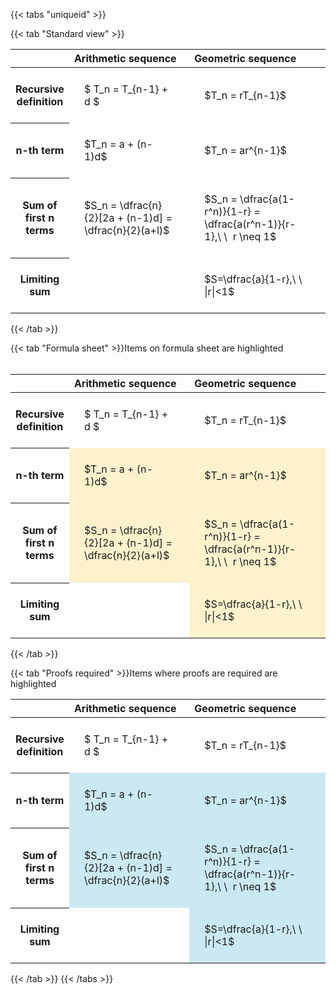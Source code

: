 ---
---

{{< tabs "uniqueid" >}}

{{< tab "Standard view" >}}
<style type="text/css">
#T_b3588 th.col_heading {
  text-align: left;
  font-size: 1em;
}
#T_b3588 td {
  text-align: left;
  font-size: 1em;
  padding: 1.5em;
}
#T_b3588_row0_col0, #T_b3588_row0_col1, #T_b3588_row1_col0, #T_b3588_row1_col1, #T_b3588_row2_col0, #T_b3588_row2_col1, #T_b3588_row3_col0, #T_b3588_row3_col1 {
  width: 400px;
  white-space: pre-wrap;
}
</style>
<table id="T_b3588">
  <thead>
    <tr>
      <th class="blank level0" >&nbsp;</th>
      <th id="T_b3588_level0_col0" class="col_heading level0 col0" >Arithmetic sequence</th>
      <th id="T_b3588_level0_col1" class="col_heading level0 col1" >Geometric sequence</th>
    </tr>
  </thead>
  <tbody>
    <tr>
      <th id="T_b3588_level0_row0" class="row_heading level0 row0" >Recursive definition</th>
      <td id="T_b3588_row0_col0" class="data row0 col0" >$ T_n = T_{n-1} + d $</td>
      <td id="T_b3588_row0_col1" class="data row0 col1" >$T_n = rT_{n-1}$</td>
    </tr>
    <tr>
      <th id="T_b3588_level0_row1" class="row_heading level0 row1" >n-th term</th>
      <td id="T_b3588_row1_col0" class="data row1 col0" >$T_n = a + (n-1)d$</td>
      <td id="T_b3588_row1_col1" class="data row1 col1" >$T_n = ar^{n-1}$</td>
    </tr>
    <tr>
      <th id="T_b3588_level0_row2" class="row_heading level0 row2" >Sum of first n terms</th>
      <td id="T_b3588_row2_col0" class="data row2 col0" >$S_n = \dfrac{n}{2}[2a + (n-1)d] = \dfrac{n}{2}(a+l)$</td>
      <td id="T_b3588_row2_col1" class="data row2 col1" >$S_n = \dfrac{a(1-r^n)}{1-r} = \dfrac{a(r^n-1)}{r-1},\ \  r \neq 1$</td>
    </tr>
    <tr>
      <th id="T_b3588_level0_row3" class="row_heading level0 row3" >Limiting sum</th>
      <td id="T_b3588_row3_col0" class="data row3 col0" ></td>
      <td id="T_b3588_row3_col1" class="data row3 col1" >$S=\dfrac{a}{1-r},\ \ |r|<1$</td>
    </tr>
  </tbody>
</table>
{{< /tab >}}

{{< tab "Formula sheet" >}}Items on formula sheet are highlighted
<br><br><style type="text/css">
#T_8eda6 th.col_heading {
  text-align: left;
  font-size: 1em;
}
#T_8eda6 td {
  text-align: left;
  font-size: 1em;
  padding: 1.5em;
}
#T_8eda6_row0_col0, #T_8eda6_row0_col1, #T_8eda6_row3_col0 {
  width: 400px;
  white-space: pre-wrap;
}
#T_8eda6_row1_col0, #T_8eda6_row1_col1, #T_8eda6_row2_col0, #T_8eda6_row2_col1, #T_8eda6_row3_col1 {
  width: 400px;
  background-color: rgba(255,194,10, 0.2);
  white-space: pre-wrap;
}
</style>
<table id="T_8eda6">
  <thead>
    <tr>
      <th class="blank level0" >&nbsp;</th>
      <th id="T_8eda6_level0_col0" class="col_heading level0 col0" >Arithmetic sequence</th>
      <th id="T_8eda6_level0_col1" class="col_heading level0 col1" >Geometric sequence</th>
    </tr>
  </thead>
  <tbody>
    <tr>
      <th id="T_8eda6_level0_row0" class="row_heading level0 row0" >Recursive definition</th>
      <td id="T_8eda6_row0_col0" class="data row0 col0" >$ T_n = T_{n-1} + d $</td>
      <td id="T_8eda6_row0_col1" class="data row0 col1" >$T_n = rT_{n-1}$</td>
    </tr>
    <tr>
      <th id="T_8eda6_level0_row1" class="row_heading level0 row1" >n-th term</th>
      <td id="T_8eda6_row1_col0" class="data row1 col0" >$T_n = a + (n-1)d$</td>
      <td id="T_8eda6_row1_col1" class="data row1 col1" >$T_n = ar^{n-1}$</td>
    </tr>
    <tr>
      <th id="T_8eda6_level0_row2" class="row_heading level0 row2" >Sum of first n terms</th>
      <td id="T_8eda6_row2_col0" class="data row2 col0" >$S_n = \dfrac{n}{2}[2a + (n-1)d] = \dfrac{n}{2}(a+l)$</td>
      <td id="T_8eda6_row2_col1" class="data row2 col1" >$S_n = \dfrac{a(1-r^n)}{1-r} = \dfrac{a(r^n-1)}{r-1},\ \  r \neq 1$</td>
    </tr>
    <tr>
      <th id="T_8eda6_level0_row3" class="row_heading level0 row3" >Limiting sum</th>
      <td id="T_8eda6_row3_col0" class="data row3 col0" ></td>
      <td id="T_8eda6_row3_col1" class="data row3 col1" >$S=\dfrac{a}{1-r},\ \ |r|<1$</td>
    </tr>
  </tbody>
</table>
{{< /tab >}}

{{< tab "Proofs required" >}}Items where proofs are required are highlighted
<br>
<style type="text/css">
#T_ff44e th.col_heading {
  text-align: left;
  font-size: 1em;
}
#T_ff44e td {
  text-align: left;
  font-size: 1em;
  padding: 1.5em;
}
#T_ff44e_row0_col0, #T_ff44e_row0_col1, #T_ff44e_row3_col0 {
  width: 400px;
  white-space: pre-wrap;
}
#T_ff44e_row1_col0, #T_ff44e_row1_col1, #T_ff44e_row2_col0, #T_ff44e_row2_col1, #T_ff44e_row3_col1 {
  width: 400px;
  background-color: rgba(0,150,200, 0.2);
  white-space: pre-wrap;
}
</style>
<table id="T_ff44e">
  <thead>
    <tr>
      <th class="blank level0" >&nbsp;</th>
      <th id="T_ff44e_level0_col0" class="col_heading level0 col0" >Arithmetic sequence</th>
      <th id="T_ff44e_level0_col1" class="col_heading level0 col1" >Geometric sequence</th>
    </tr>
  </thead>
  <tbody>
    <tr>
      <th id="T_ff44e_level0_row0" class="row_heading level0 row0" >Recursive definition</th>
      <td id="T_ff44e_row0_col0" class="data row0 col0" >$ T_n = T_{n-1} + d $</td>
      <td id="T_ff44e_row0_col1" class="data row0 col1" >$T_n = rT_{n-1}$</td>
    </tr>
    <tr>
      <th id="T_ff44e_level0_row1" class="row_heading level0 row1" >n-th term</th>
      <td id="T_ff44e_row1_col0" class="data row1 col0" >$T_n = a + (n-1)d$</td>
      <td id="T_ff44e_row1_col1" class="data row1 col1" >$T_n = ar^{n-1}$</td>
    </tr>
    <tr>
      <th id="T_ff44e_level0_row2" class="row_heading level0 row2" >Sum of first n terms</th>
      <td id="T_ff44e_row2_col0" class="data row2 col0" >$S_n = \dfrac{n}{2}[2a + (n-1)d] = \dfrac{n}{2}(a+l)$</td>
      <td id="T_ff44e_row2_col1" class="data row2 col1" >$S_n = \dfrac{a(1-r^n)}{1-r} = \dfrac{a(r^n-1)}{r-1},\ \  r \neq 1$</td>
    </tr>
    <tr>
      <th id="T_ff44e_level0_row3" class="row_heading level0 row3" >Limiting sum</th>
      <td id="T_ff44e_row3_col0" class="data row3 col0" ></td>
      <td id="T_ff44e_row3_col1" class="data row3 col1" >$S=\dfrac{a}{1-r},\ \ |r|<1$</td>
    </tr>
  </tbody>
</table>
{{< /tab >}}
{{< /tabs >}}
